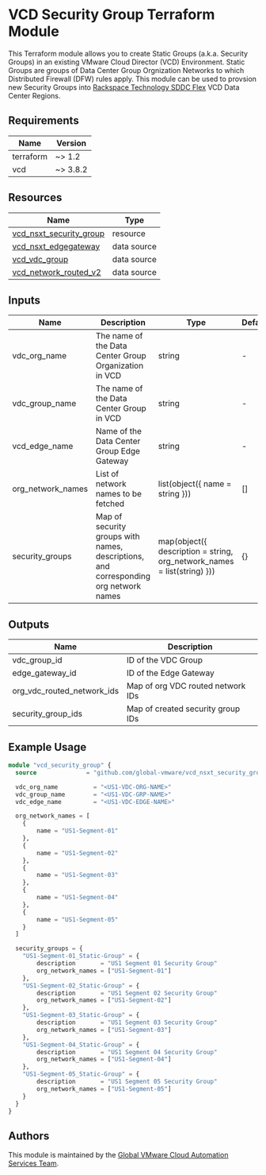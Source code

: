 # VCD Security Group Terraform Module

This Terraform module allows you to create Static Groups (a.k.a. Security Groups) in an existing VMware Cloud Director (VCD) Environment. Static Groups are groups of Data Center Group Orgnization Networks to which Distributed Firewall (DFW) rules apply.  This module can be used to provsion new Security Groups into [Rackspace Technology SDDC Flex](https://www.rackspace.com/cloud/private/software-defined-data-center-flex) VCD Data Center Regions.

## Requirements

| Name | Version |
|------|---------|
| terraform | ~> 1.2 |
| vcd | ~> 3.8.2 |

## Resources

| Name | Type |
|------|------|
| [vcd_nsxt_security_group](https://registry.terraform.io/providers/vmware/vcd/latest/docs/resources/nsxt_security_group) | resource |
| [vcd_nsxt_edgegateway](https://registry.terraform.io/providers/vmware/vcd/latest/docs/data-sources/nsxt_edgegateway) | data source |
| [vcd_vdc_group](https://registry.terraform.io/providers/vmware/vcd/latest/docs/data-sources/vdc_group) | data source |
| [vcd_network_routed_v2](https://registry.terraform.io/providers/vmware/vcd/latest/docs/data-sources/network_routed_v2) | data source |

## Inputs

| Name | Description | Type | Default | Required |
|------|-------------|------|---------|----------|
| vdc_org_name | The name of the Data Center Group Organization in VCD | string | - | yes |
| vdc_group_name | The name of the Data Center Group in VCD | string | - | yes |
| vcd_edge_name | Name of the Data Center Group Edge Gateway | string | - | yes |
| org_network_names | List of network names to be fetched | list(object({ name = string })) | [] | yes |
| security_groups | Map of security groups with names, descriptions, and corresponding org network names | map(object({ description = string, org_network_names = list(string) })) | {} | yes |

## Outputs

| Name | Description |
|------|-------------|
| vdc_group_id | ID of the VDC Group |
| edge_gateway_id | ID of the Edge Gateway |
| org_vdc_routed_network_ids | Map of org VDC routed network IDs |
| security_group_ids | Map of created security group IDs |

## Example Usage

```terraform
module "vcd_security_group" {
  source              = "github.com/global-vmware/vcd_nsxt_security_group.git?ref=v1.1.0"

  vdc_org_name          = "<US1-VDC-ORG-NAME>"
  vdc_group_name        = "<US1-VDC-GRP-NAME>"
  vdc_edge_name         = "<US1-VDC-EDGE-NAME>"

  org_network_names = [
    {
        name = "US1-Segment-01"
    },
    {
        name = "US1-Segment-02"
    },
    {
        name = "US1-Segment-03"
    },
    {
        name = "US1-Segment-04"
    },
    {
        name = "US1-Segment-05"
    }
  ]

  security_groups = {
    "US1-Segment-01_Static-Group" = {
        description       = "US1 Segment 01 Security Group"
        org_network_names = ["US1-Segment-01"]
    },
    "US1-Segment-02_Static-Group" = {
        description       = "US1 Segment 02 Security Group"
        org_network_names = ["US1-Segment-02"]
    },
    "US1-Segment-03_Static-Group" = {
        description       = "US1 Segment 03 Security Group"
        org_network_names = ["US1-Segment-03"]
    },
    "US1-Segment-04_Static-Group" = {
        description       = "US1 Segment 04 Security Group"
        org_network_names = ["US1-Segment-04"]
    },
    "US1-Segment-05_Static-Group" = {
        description       = "US1 Segment 05 Security Group"
        org_network_names = ["US1-Segment-05"]
    }  
  }
}
```

## Authors

This module is maintained by the [Global VMware Cloud Automation Services Team](https://github.com/global-vmware).